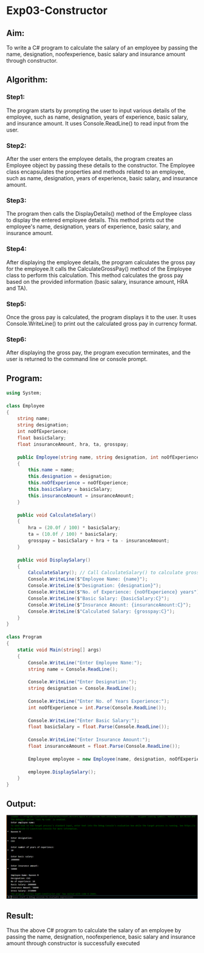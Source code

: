 # Exp03-Constructor
## Aim: 
To write a C# program to calculate the salary of an employee by passing the name, designation, noofexperience, basic salary and insurance amount through constructor.

## Algorithm:
### Step1:
The program starts by prompting the user to input various details of the employee, such as name, designation, years of experience, basic salary, and insurance amount. It uses Console.ReadLine() to read input from the user.

### Step2:
After the user enters the employee details, the program creates an Employee object by passing these details to the constructor. The Employee class encapsulates the properties and methods related to an employee, such as name, designation, years of experience, basic salary, and insurance amount.

### Step3:
The program then calls the DisplayDetails() method of the Employee class to display the entered employee details. This method prints out the employee's name, designation, years of experience, basic salary, and insurance amount.

### Step4:
After displaying the employee details, the program calculates the gross pay for the employee.It calls the CalculateGrossPay() method of the Employee class to perform this calculation. This method calculates the gross pay based on the provided information (basic salary, insurance amount, HRA and TA).

### Step5:
Once the gross pay is calculated, the program displays it to the user. It uses Console.WriteLine() to print out the calculated gross pay in currency format.

### Step6:
After displaying the gross pay, the program execution terminates, and the user is returned to the command line or console prompt.

## Program:
```C#
using System;

class Employee
{
    string name;
    string designation;
    int noOfExperience;
    float basicSalary;
    float insuranceAmount, hra, ta, grosspay;

    public Employee(string name, string designation, int noOfExperience, float basicSalary, float insuranceAmount)
    {
        this.name = name;
        this.designation = designation;
        this.noOfExperience = noOfExperience;
        this.basicSalary = basicSalary;
        this.insuranceAmount = insuranceAmount;
    }

    public void CalculateSalary()
    {
        hra = (20.0f / 100) * basicSalary;
        ta = (10.0f / 100) * basicSalary;
        grosspay = basicSalary + hra + ta - insuranceAmount;
    }

    public void DisplaySalary()
    {
        CalculateSalary(); // Call CalculateSalary() to calculate grosspay before displaying
        Console.WriteLine($"Employee Name: {name}");
        Console.WriteLine($"Designation: {designation}");
        Console.WriteLine($"No. of Experience: {noOfExperience} years");
        Console.WriteLine($"Basic Salary: {basicSalary:C}");
        Console.WriteLine($"Insurance Amount: {insuranceAmount:C}");
        Console.WriteLine($"Calculated Salary: {grosspay:C}");
    }
}

class Program
{
    static void Main(string[] args)
    {
        Console.WriteLine("Enter Employee Name:");
        string name = Console.ReadLine();

        Console.WriteLine("Enter Designation:");
        string designation = Console.ReadLine();

        Console.WriteLine("Enter No. of Years Experience:");
        int noOfExperience = int.Parse(Console.ReadLine());

        Console.WriteLine("Enter Basic Salary:");
        float basicSalary = float.Parse(Console.ReadLine());

        Console.WriteLine("Enter Insurance Amount:");
        float insuranceAmount = float.Parse(Console.ReadLine());

        Employee employee = new Employee(name, designation, noOfExperience, basicSalary, insuranceAmount);

        employee.DisplaySalary();
    }
}
```

## Output:
![output](<Screenshot 2024-03-03 090120.png>)

## Result:
Thus the above C# program to calculate the salary of an employee by passing the name, designation, noofexperience, basic salary and insurance amount through constructor is successfully executed
